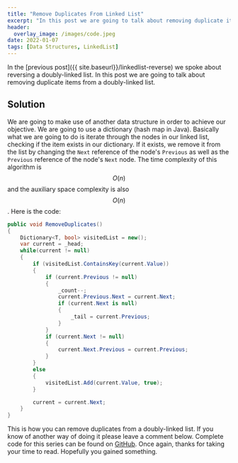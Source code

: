 ```yaml
---
title: "Remove Duplicates From Linked List"
excerpt: "In this post we are going to talk about removing duplicate items from a doubly-linked list..."
header:
  overlay_image: /images/code.jpeg
date: 2022-01-07
tags: [Data Structures, LinkedList]
---
```


In the [previous post]({{ site.baseurl}}/linkedlist-reverse) we spoke about reversing a doubly-linked list. In this post we are going to talk about removing duplicate items from a doubly-linked list.

## Solution

We are going to make use of another data structure in order to achieve our objective. We are going to use a dictionary (hash map in Java). Basically what we are going to do is iterate through the nodes in our linked list, checking if the item exists in our dictionary. If it exists, we remove it from the list by changing the `Next` reference of the node's `Previous` as well as the `Previous` reference of the node's `Next` node. The time complexity of this algorithm is $$ O(n) $$ and the auxiliary space complexity is also $$ O(n) $$. Here is the code:

```csharp
public void RemoveDuplicates()
{
    Dictionary<T, bool> visitedList = new();
    var current = _head;
    while(current != null)
    {
        if (visitedList.ContainsKey(current.Value))
        {
            if (current.Previous != null)
            {
                _count--;
                current.Previous.Next = current.Next;
                if (current.Next is null)
                {
                    _tail = current.Previous;
                }
            }
            if (current.Next != null)
            {
                current.Next.Previous = current.Previous;
            }
        }
        else
        {
            visitedList.Add(current.Value, true);
        }

        current = current.Next;
    }
}
```

This is how you can remove duplicates from a doubly-linked list. If you know of another way of doing it please leave a comment below. Complete code for this series can be found on [GitHub](https://github.com/vince-nyanga/data-structures). Once again, thanks for taking your time to read. Hopefully you gained something.
